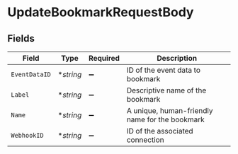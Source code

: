 # UpdateBookmarkRequestBody


## Fields

| Field                                          | Type                                           | Required                                       | Description                                    |
| ---------------------------------------------- | ---------------------------------------------- | ---------------------------------------------- | ---------------------------------------------- |
| `EventDataID`                                  | **string*                                      | :heavy_minus_sign:                             | ID of the event data to bookmark               |
| `Label`                                        | **string*                                      | :heavy_minus_sign:                             | Descriptive name of the bookmark               |
| `Name`                                         | **string*                                      | :heavy_minus_sign:                             | A unique, human-friendly name for the bookmark |
| `WebhookID`                                    | **string*                                      | :heavy_minus_sign:                             | ID of the associated connection                |